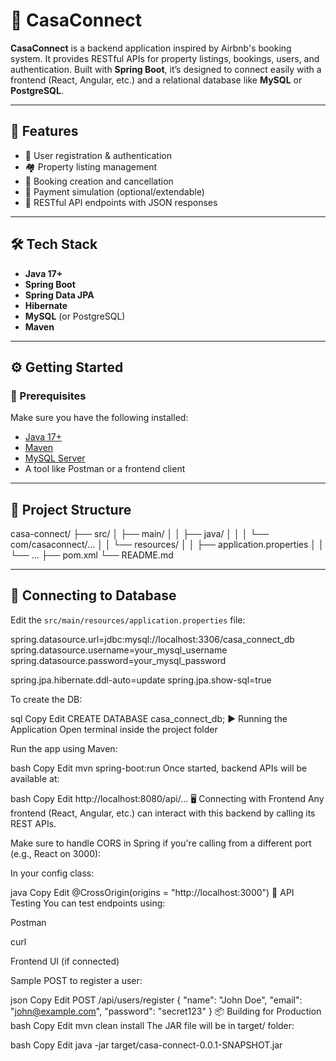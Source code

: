 # 🏡 CasaConnect

**CasaConnect** is a backend application inspired by Airbnb's booking system. It provides RESTful APIs for property listings, bookings, users, and authentication. Built with **Spring Boot**, it’s designed to connect easily with a frontend (React, Angular, etc.) and a relational database like **MySQL** or **PostgreSQL**.

---

## 🚀 Features

- 🔐 User registration & authentication
- 🏘 Property listing management
- 📅 Booking creation and cancellation
- 🧾 Payment simulation (optional/extendable)
- 📡 RESTful API endpoints with JSON responses

---

## 🛠️ Tech Stack

- **Java 17+**
- **Spring Boot**
- **Spring Data JPA**
- **Hibernate**
- **MySQL** (or PostgreSQL)
- **Maven**

---

## ⚙️ Getting Started

### 🔧 Prerequisites

Make sure you have the following installed:

- [Java 17+](https://adoptopenjdk.net/)
- [Maven](https://maven.apache.org/)
- [MySQL Server](https://dev.mysql.com/downloads/mysql/)
- A tool like Postman or a frontend client

---

## 📁 Project Structure

casa-connect/
├── src/
│ ├── main/
│ │ ├── java/
│ │ │ └── com/casaconnect/...
│ │ └── resources/
│ │ ├── application.properties
│ │ └── ...
├── pom.xml
└── README.md

---

## 🔗 Connecting to Database

Edit the `src/main/resources/application.properties` file:


spring.datasource.url=jdbc:mysql://localhost:3306/casa_connect_db
spring.datasource.username=your_mysql_username
spring.datasource.password=your_mysql_password

spring.jpa.hibernate.ddl-auto=update
spring.jpa.show-sql=true

To create the DB:

sql
Copy
Edit
CREATE DATABASE casa_connect_db;
▶️ Running the Application
Open terminal inside the project folder

Run the app using Maven:

bash
Copy
Edit
mvn spring-boot:run
Once started, backend APIs will be available at:

bash
Copy
Edit
http://localhost:8080/api/...
🖥️ Connecting with Frontend
Any frontend (React, Angular, etc.) can interact with this backend by calling its REST APIs.

Make sure to handle CORS in Spring if you're calling from a different port (e.g., React on 3000):

In your config class:

java
Copy
Edit
@CrossOrigin(origins = "http://localhost:3000")
🧪 API Testing
You can test endpoints using:

Postman

curl

Frontend UI (if connected)

Sample POST to register a user:

json
Copy
Edit
POST /api/users/register
{
  "name": "John Doe",
  "email": "john@example.com",
  "password": "secret123"
}
📦 Building for Production
bash
Copy
Edit
mvn clean install
The JAR file will be in target/ folder:

bash
Copy
Edit
java -jar target/casa-connect-0.0.1-SNAPSHOT.jar
